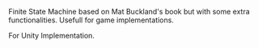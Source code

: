 Finite State Machine based on Mat Buckland's book but with some extra functionalities. Usefull for game implementations.

For Unity Implementation.
